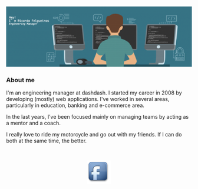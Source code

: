 


![Ricardo Felgueiras header image](https://raw.githubusercontent.com/ricardofelgueiras/ricardofelgueiras/master/images/header_image.png "Header image")

### About me 
I'm an engineering manager at dashdash. I started my career in 2008 by developing (mostly) web applications. I've worked in several areas, particularly in education, banking and e-commerce area.

In the last years, I’ve been focused mainly on managing teams by acting as a mentor and a coach.

I really love to ride my motorcycle and go out with my friends. If I can do both at the same time, the better.

<br/>

<div align="center">

[![alt text][1.1]][1]
<!-- [![alt text][2.1]][2]
[![alt text][3.1]][3]
[![alt text][4.1]][4]
[![alt text][5.1]][5] 

<!-- [1.1]: http://i.imgur.com/tXSoThF.png (twitter icon)
[2.1]: http://i.imgur.com/P3YfQoD.png (facebook icon)
[3.1]: http://i.imgur.com/0o48UoR.png (github icon) -->
[1.1]: https://raw.githubusercontent.com/ricardofelgueiras/ricardofelgueiras/master/images/facebook_icon.png (twitter icon)
<!-- [2.1]: https://raw.githubusercontent.com/ricardofelgueiras/ricardofelgueiras/master/images/facebook_icon.jpg (facebook icon)
[3.1]: https://raw.githubusercontent.com/ricardofelgueiras/ricardofelgueiras/master/images/instagram_icon.jpg (instagram icon)
[4.1]: https://raw.githubusercontent.com/ricardofelgueiras/ricardofelgueiras/master/images/linkedIn_icon.png (linkedIn icon)
[5.1]: https://raw.githubusercontent.com/ricardofelgueiras/ricardofelgueiras/master/images/github_icon.png (github icon)
-->

[1]: https://www.facebook.com/ricardo.p.felgueiras/

<!-- [1]: https://twitter.com/RicFelgueiras
[2]: https://www.facebook.com/ricardo.p.felgueiras/
[3]: https://www.instagram.com/armindofelgueiras/
[4]: https://www.linkedin.com/in/ricardo-felgueiras/
[5]: https://github.com/ricardofelgueiras
-->

</div> 